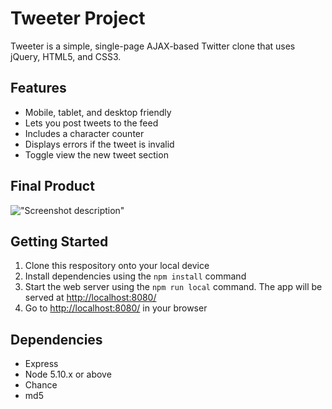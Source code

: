 # Tweeter Project

Tweeter is a simple, single-page AJAX-based Twitter clone that uses jQuery, HTML5, and CSS3.

## Features
- Mobile, tablet, and desktop friendly
- Lets you post tweets to the feed
- Includes a character counter
- Displays errors if the tweet is invalid
- Toggle view the new tweet section

## Final Product
!["Screenshot description"](URL)

## Getting Started

1. Clone this respository onto your local device
2. Install dependencies using the `npm install` command
3. Start the web server using the `npm run local` command. The app will be served at <http://localhost:8080/>
4. Go to <http://localhost:8080/> in your browser

## Dependencies

- Express
- Node 5.10.x or above
- Chance
- md5
